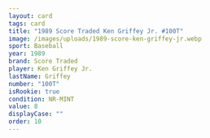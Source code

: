 ```yaml
---
layout: card
tags: card
title: "1989 Score Traded Ken Griffey Jr. #100T"
image: /images/uploads/1989-score-ken-griffey-jr.webp
sport: Baseball
year: 1989
brand: Score Traded
player: Ken Griffey Jr.
lastName: Griffey
number: "100T"
isRookie: true
condition: NR-MINT
value: 8
displayCase: ""
order: 10
---
```

